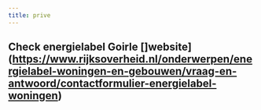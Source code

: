 ```yaml
---
title: prive
---
```


## Check energielabel Goirle []website](https://www.rijksoverheid.nl/onderwerpen/energielabel-woningen-en-gebouwen/vraag-en-antwoord/contactformulier-energielabel-woningen)
##